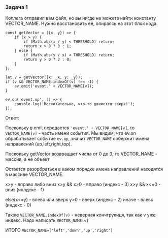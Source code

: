 ### Задача 1
Коллега отправил вам файл, но вы нигде не можете найти константу VECTOR_NAME. Нужно восстановить ее, опираясь на этот блок кода.

```ecmascript 6
const getVector = ({x, y}) => {
    if (x > y) {
        if (Math.abs(x / y) < THRESHOLD) return;
        return x > 0 ? 3 : 1;
    } else {
        if (Math.abs(y / x) < THRESHOLD) return;
        return y > 0 ? 2 : 0;
    }
};

let v = getVector({x: _x, y: _y});
if (v && VECTOR_NAME.indexOf(v) !== -1) {
    ev.emit('event.' + VECTOR_NAME[v]);
}

ev.on('event.up', () => {
    console.log('Восхитительно, что-то движется вверх!');
});
```

Ответ:

Поскольку в emit передается `'event.' + VECTOR_NAME[v]`, то `VECTOR_NAME[v]` - часть имени события. Мы видим, что ev.on обрабатывает событие `ev.up`, значит `VECTOR_NAME` собержит имена направлений (up,left,right,top).

Поскольку getVector возвращает числа от 0 до 3, то VECTOR_NAME - массив, а не объект 

Остается разорбраться в каком порядке имена направлений находятся в массиве VECTOR_NAME.

x>y - вправо либо вниз
x>y && x>0 - вправо (индекс - 3)
x>y && x<=0 - вниз (инлдекс - 1)

else(x<=y) - влево или вверх
y>0 - вверх (индекс - 2)
иначе - влево (индекс - 0)

Также `VECTOR_NAME.indexOf(v)` - неверная кончтрукиця, так как v уже индекс. Надо написать `VECTOR_NAME[v]`

ИТОГО `VECTOR_NAME=['left','down','up','right']`
